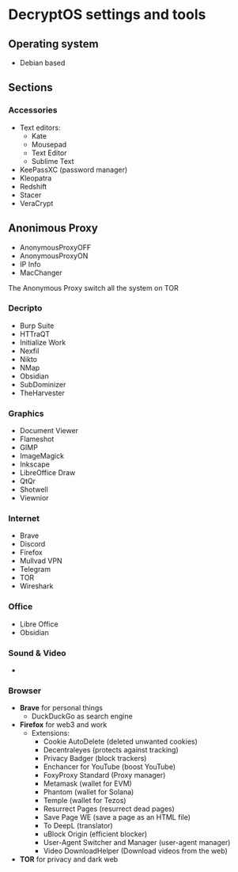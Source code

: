 # DecryptOS settings and tools

## Operating system
- Debian based

## Sections

### Accessories
- Text editors:
  - Kate
  - Mousepad
  - Text Editor
  - Sublime Text
- KeePassXC (password manager)
- Kleopatra
- Redshift
- Stacer
- VeraCrypt

## Anonimous Proxy
- AnonymousProxyOFF
- AnonymousProxyON
- IP Info
- MacChanger

The Anonymous Proxy switch all the system on TOR

### Decripto
- Burp Suite
- HTTraQT
- Initialize Work
- Nexfil
- Nikto
- NMap
- Obsidian
- SubDominizer
- TheHarvester

### Graphics
- Document Viewer
- Flameshot
- GIMP
- ImageMagick
- Inkscape
- LibreOffice Draw
- QtQr
- Shotwell
- Viewnior

### Internet
- Brave
- Discord
- Firefox
- Mullvad VPN
- Telegram
- TOR
- Wireshark

### Office
- Libre Office
- Obsidian

### Sound & Video
- 

### Browser
- **Brave** for personal things
  - DuckDuckGo as search engine
- **Firefox** for web3 and work
  - Extensions:
    - Cookie AutoDelete (deleted unwanted cookies)
    - Decentraleyes (protects against tracking)
    - Privacy Badger (block trackers)
    - Enchancer for YouTube (boost YouTube)
    - FoxyProxy Standard (Proxy manager)
    - Metamask (wallet for EVM)
    - Phantom (wallet for Solana)
    - Temple (wallet for Tezos)
    - Resurrect Pages (resurrect dead pages)
    - Save Page WE (save a page as an HTML file)
    - To DeepL (translator)
    - uBlock Origin (efficient blocker)
    - User-Agent Switcher and Manager (user-agent manager)
    - Video DownloadHelper (Download videos from the web)
- **TOR** for privacy and dark web


